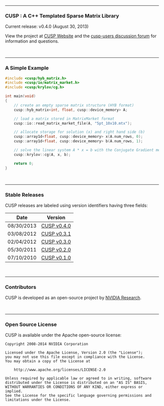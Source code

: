 <hr>
<h3>CUSP : A C++ Templated Sparse Matrix Library</h3>

Current release: v0.4.0 (August 30, 2013)

View the project at [CUSP Website](http://cusplibrary.github.io) and the [cusp-users discussion forum](http://groups.google.com/group/cusp-users) for information and questions.

<br><hr>
<h3>A Simple Example</h3>

```C++
#include <cusp/hyb_matrix.h>
#include <cusp/io/matrix_market.h>
#include <cusp/krylov/cg.h>

int main(void)
{
    // create an empty sparse matrix structure (HYB format)
    cusp::hyb_matrix<int, float, cusp::device_memory> A;

    // load a matrix stored in MatrixMarket format
    cusp::io::read_matrix_market_file(A, "5pt_10x10.mtx");

    // allocate storage for solution (x) and right hand side (b)
    cusp::array1d<float, cusp::device_memory> x(A.num_rows, 0);
    cusp::array1d<float, cusp::device_memory> b(A.num_rows, 1);

    // solve the linear system A * x = b with the Conjugate Gradient method
    cusp::krylov::cg(A, x, b);

    return 0;
}
```

<br><hr>
<h3>Stable Releases</h3>

CUSP releases are labeled using version identifiers having three fields: 
 
| Date | Version |
| ---- | ------- |
| 08/30/2013 | [CUSP v0.4.0](https://github.com/cusplibrary/cusplibrary/archive/0.4.0.zip) |
| 03/08/2012 | [CUSP v0.3.1](https://github.com/cusplibrary/cusplibrary/archive/0.3.1.zip) |
| 02/04/2012 | [CUSP v0.3.0](https://github.com/cusplibrary/cusplibrary/archive/0.3.0.zip) |
| 05/30/2011 | [CUSP v0.2.0](https://github.com/cusplibrary/cusplibrary/archive/0.2.0.zip) |
| 07/10/2010 | [CUSP v0.1.0](https://github.com/cusplibrary/cusplibrary/archive/0.1.0.zip) |


<br><hr>
<h3>Contributors</h3>

CUSP is developed as an open-source project by [NVIDIA Research](http://research.nvidia.com).

<br><hr>
<h3>Open Source License</h3>

CUSP is available under the Apache open-source license:

```
Copyright 2008-2014 NVIDIA Corporation

Licensed under the Apache License, Version 2.0 (the "License");
you may not use this file except in compliance with the License.
You may obtain a copy of the License at

    http://www.apache.org/licenses/LICENSE-2.0

Unless required by applicable law or agreed to in writing, software
distributed under the License is distributed on an "AS IS" BASIS,
WITHOUT WARRANTIES OR CONDITIONS OF ANY KIND, either express or implied.
See the License for the specific language governing permissions and
limitations under the License.

